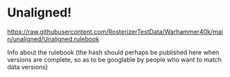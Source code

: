 # Unaligned!

https://raw.githubusercontent.com/RosterizerTestData/Warhammer40k/main/unaligned/Unaligned.rulebook

Info about the rulebook (the hash should perhaps be published here when versions are complete, so as to be googlable by people who want to match data versions)
